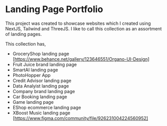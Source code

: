 # Landing Page Portfolio

This project was created to showcase websites which I created using NextJS, Tailwind and ThreeJS. I like to call this collection as an assortment of landing pages.

This collection has,

- GroceryShop landing page [https://www.behance.net/gallery/123646551/Organo-UI-Design]
- Fruit Juice brand landing page
- SmartAI landing page
- PhotoHopper App
- Credit Advisor landing page
- Data Analyist landing page
- Company brand landing page
- Car Booking landing page
- Game landing page
- EShop ecommerce landing page
- XBoost Music landing page [https://www.figma.com/community/file/926231004224560952]



